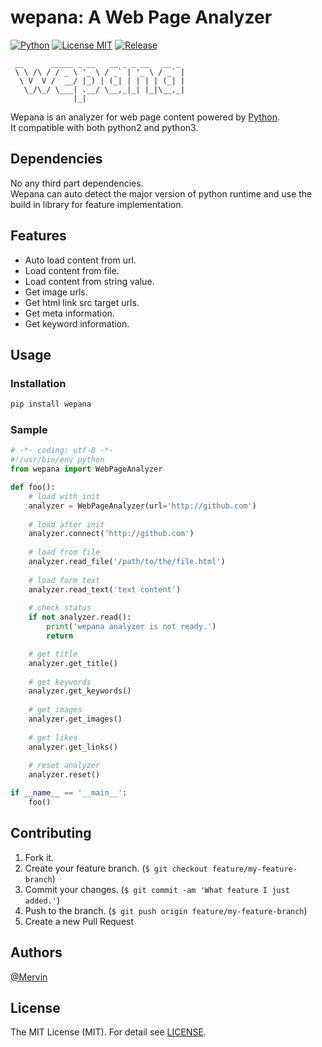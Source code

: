 # wepana: A Web Page Analyzer

[![Python](https://img.shields.io/badge/Python-3.5-orange.svg?style=flat&maxAge=2592000)](https://www.python.org)
[![License MIT](https://img.shields.io/badge/License-MIT-lightgray.svg?style=flat&maxAge=2592000)](https://opensource.org/licenses/MIT)
[![Release](https://img.shields.io/badge/Release-v0.2.0-lightgray.svg?style=flat&maxAge=2592000)]()

```
 __      _____ _ __   __ _ _ __   __ _
 \ \ /\ / / _ \ '_ \ / _` | '_ \ / _` |
  \ V  V /  __/ |_) | (_| | | | | (_| |
   \_/\_/ \___| .__/ \__,_|_| |_|\__,_|
              |_|
```

Wepana is an analyzer for web page content powered by [Python](https://www.python.org).<br>
It compatible with both python2 and python3. 

## Dependencies

No any third part dependencies.<br> 
Wepana can auto detect the major version of python runtime and use the build in library for feature implementation.

## Features

- Auto load content from url.
- Load content from file.
- Load content from string value.
- Get image urls.
- Get html link src target urls.
- Get meta information.
- Get keyword information.

## Usage

### Installation

```bash
pip install wepana
```

### Sample

```python
# -*- coding: utf-8 -*-
#!/usr/bin/env python
from wepana import WebPageAnalyzer

def foo():
    # load with init
    analyzer = WebPageAnalyzer(url='http://github.com')
    
    # load after init
    analyzer.connect('http://github.com')
    
    # load from file
    analyzer.read_file('/path/to/the/file.html')
    
    # load form text
    analyzer.read_text('text content')
    
    # check status
    if not analyzer.read():
        print('wepana analyzer is not ready.')
        return

    # get title
    analyzer.get_title()
    
    # get keywords
    analyzer.get_keywords()
    
    # get images
    analyzer.get_images()
    
    # get likes
    analyzer.get_links()
    
    # reset analyzer
    analyzer.reset()

if __name__ == '__main__':
    foo()

```

## Contributing

1. Fork it.
2. Create your feature branch. (`$ git checkout feature/my-feature-branch`)
3. Commit your changes. (`$ git commit -am 'What feature I just added.'`)
4. Push to the branch. (`$ git push origin feature/my-feature-branch`)
5. Create a new Pull Request

## Authors

[@Mervin](https://github.com/mofei2816) 

## License

The MIT License (MIT). For detail see [LICENSE](LICENSE).